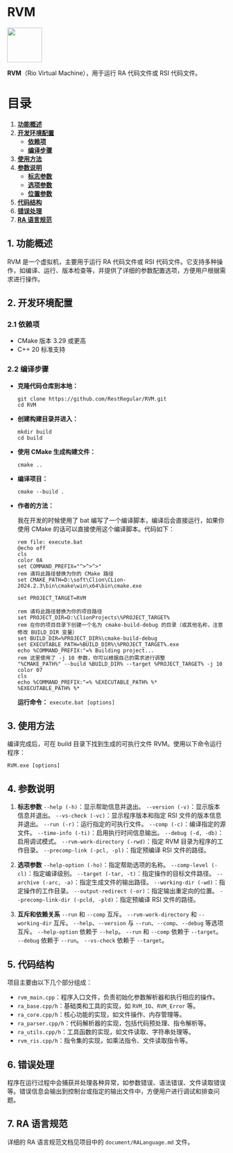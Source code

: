 # RVM
<img src="https://github.com/user-attachments/assets/8ea29c7a-2f91-4e88-a389-97cfbe8850f4" height=80px></img>

**RVM**（Rio Virtual Machine），用于运行 RA 代码文件或 RSI 代码文件。

# 目录

1. **[功能概述](#1-功能概述)** 
2. **[开发环境配置](#2-开发环境配置)**
    - **[依赖项](#21-依赖项)**
    - **[编译步骤](#22-编译步骤)**
3. **[使用方法](#3-使用方法)**
4. **[参数说明](#4-参数说明)**
    - **[标志参数](#41-标志参数)**
    - **[选项参数](#42-选项参数)**
    - **[位置参数](#43-位置参数)**
5. **[代码结构](#5-代码结构)**
6. **[错误处理](#6-错误处理)**
7. **[RA 语言规范](#7-ra-语言规范)**

## 1. 功能概述

RVM 是一个虚拟机，主要用于运行 RA 代码文件或 RSI 代码文件。它支持多种操作，如编译、运行、版本检查等，并提供了详细的参数配置选项，方便用户根据需求进行操作。

## 2. 开发环境配置

### 2.1 依赖项

- CMake 版本 3.29 或更高
- C++ 20 标准支持

### 2.2 编译步骤

- **克隆代码仓库到本地：**
    ```batch
    git clone https://github.com/RestRegular/RVM.git
    cd RVM
    ```
- **创建构建目录并进入：**
    ```batch
    mkdir build
    cd build
    ```
- **使用 CMake 生成构建文件：**
    ```batch
    cmake ..
    ```
- **编译项目：**
    ```batch
    cmake --build .
    ```

- **作者的方法：**

  我在开发的时候使用了 bat 编写了一个编译脚本，编译后会直接运行，如果你使用 CMake 的话可以直接使用这个编译脚本。代码如下：
    ```batch
    rem file: execute.bat
    @echo off
    cls
    color 0A
    set COMMAND_PREFIX="^>^>^>"
    rem 请将此路径替换为你的 CMake 路径
    set CMAKE_PATH=D:\soft\Clion\CLion-2024.2.3\bin\cmake\win\x64\bin\cmake.exe

    set PROJECT_TARGET=RVM

    rem 请将此路径替换为你的项目路径
    set PROJECT_DIR=D:\ClionProjects\%PROJECT_TARGET%
    rem 在你的项目目录下创建一个名为 cmake-build-debug 的目录（或其他名称，注意修改 BUILD_DIR 变量）
    set BUILD_DIR=%PROJECT_DIR%\cmake-build-debug
    set EXECUTABLE_PATH=%BUILD_DIR%\%PROJECT_TARGET%.exe
    echo %COMMAND_PREFIX:"=% Building project...
    rem 这里使用了 -j 10 参数，你可以根据自己的需求进行调整
    "%CMAKE_PATH%" --build %BUILD_DIR% --target %PROJECT_TARGET% -j 10
    color 07
    cls
    echo %COMMAND_PREFIX:"=% %EXECUTABLE_PATH% %*
    %EXECUTABLE_PATH% %*
    ```
    **运行命令：**
    `execute.bat [options]`

## 3. 使用方法

编译完成后，可在 build 目录下找到生成的可执行文件 RVM。使用以下命令运行程序：

```batch
RVM.exe [options]
```

## 4. 参数说明

1. **标志参数**
    `--help (-h)`：显示帮助信息并退出。
    `--version (-v)`：显示版本信息并退出。
    `--vs-check (-vc)`：显示程序版本和指定 RSI 文件的版本信息并退出。
    `--run (-r)`：运行指定的可执行文件。
    `--comp (-c)`：编译指定的源文件。
    `--time-info (-ti)`：启用执行时间信息输出。
    `--debug (-d, -db)`：启用调试模式。
    `--rvm-work-directory (-rwd)`：指定 RVM 目录为程序的工作目录。
    `--precomp-link (-pcl, -pl)`：指定预编译 RSI 文件的路径。

2. **选项参数**
    `--help-option (-ho)`：指定帮助选项的名称。
    `--comp-level (-cl)`：指定编译级别。
    `--target (-tar, -t)`：指定操作的目标文件路径。
    `--archive (-arc, -a)`：指定生成文件的输出路径。
    `--working-dir (-wd)`：指定操作的工作目录。
    `--output-redirect (-or)`：指定输出重定向的位置。
    `--precomp-link-dir (-pcld, -pld)`：指定预编译 RSI 文件的路径。

3. **互斥和依赖关系**
    `--run` 和 `--comp` 互斥。
    `--rvm-work-directory` 和 `--working-dir` 互斥。
    `--help`、`--version` 与 `--run`、`--comp`、`--debug` 等选项互斥。
    `--help-option` 依赖于 `--help`。
    `--run` 和 `--comp` 依赖于 `--target`。
    `--debug` 依赖于 `--run`。
    `--vs-check` 依赖于 `--target`。

## 5. 代码结构

项目主要由以下几个部分组成：

- `rvm_main.cpp`：程序入口文件，负责初始化参数解析器和执行相应的操作。
- `ra_base.cpp/h`：基础类和工具的实现，如 `RVM_IO`、`RVM_Error` 等。
- `ra_core.cpp/h`：核心功能的实现，如文件操作、内存管理等。
- `ra_parser.cpp/h`：代码解析器的实现，包括代码预处理、指令解析等。
- `ra_utils.cpp/h`：工具函数的实现，如文件读取、字符串处理等。
- `rvm_ris.cpp/h`：指令集的实现，如乘法指令、文件读取指令等。

## 6. 错误处理

程序在运行过程中会捕获并处理各种异常，如参数错误、语法错误、文件读取错误等。错误信息会输出到控制台或指定的输出文件中，方便用户进行调试和排查问题。

## 7. RA 语言规范
详细的 RA 语言规范文档见项目中的 `document/RALanguage.md` 文件。

